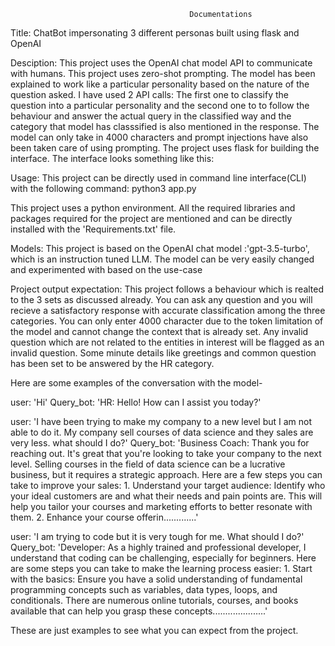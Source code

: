 											Documentations

Title: ChatBot impersonating 3 different personas built using flask and OpenAI

Desciption:
This project uses the OpenAI chat model API to communicate with humans. This project uses zero-shot prompting. The model has been explained to work like a particular personality based on the nature of the question asked. I have used 2 API calls: The first one to classify the question into a particular personality and the second one to to follow the behaviour and answer the actual query in the classified way and the category that model has classsified is also mentioned in the response. The model can only take in 4000 characters and prompt injections have also been taken care of using prompting. The project uses flask for building the interface. The interface looks something like this:



Usage:
This project can be directly used in command line interface(CLI) with the following command:
python3 app.py

This project uses a python environment. All the required libraries and packages required for the project are mentioned and can be directly installed with the 'Requirements.txt' file.

Models:
This project is based on the OpenAI chat model :'gpt-3.5-turbo', which is an instruction tuned LLM. The model can be very easily changed and experimented with based on the use-case

Project output expectation:
This project follows a behaviour which is realted to the 3 sets as discussed already. You can ask any question and you will recieve a satisfactory response with accurate classification among the three categories. You can only enter 4000 character due to the token limitation of the model and cannot change the context that is already set. Any invalid question which are not related to the entities in interest will be flagged as an invalid question. Some minute details like greetings and common question has been set to be answered by the HR category.

Here are some examples of the conversation with the model-

user: 'Hi'
Query_bot: 'HR: Hello! How can I assist you today?'

user: 'I have been trying to make my company to a new level but I am not able to do it. My company sell courses of data science and they sales are very less. what should I do?'
Query_bot: 'Business Coach: Thank you for reaching out. It's great that you're looking to take your company to the next level. Selling courses in the field of data science can be a lucrative business, but it requires a strategic approach. Here are a few steps you can take to improve your sales: 1. Understand your target audience: Identify who your ideal customers are and what their needs and pain points are. This will help you tailor your courses and marketing efforts to better resonate with them. 2. Enhance your course offerin.............'

user: 'I am trying to code but it is very tough for me. What should I do?'
Query_bot: 'Developer: As a highly trained and professional developer, I understand that coding can be challenging, especially for beginners. Here are some steps you can take to make the learning process easier: 1. Start with the basics: Ensure you have a solid understanding of fundamental programming concepts such as variables, data types, loops, and conditionals. There are numerous online tutorials, courses, and books available that can help you grasp these concepts.....................'

These are just examples to see what you can expect from the project.
